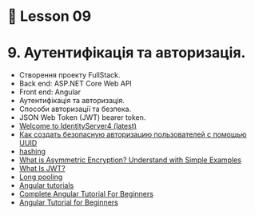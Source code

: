 # 📗 Lesson 09

# 9. Аутентифікація та авторизація. 

- Створення проекту FullStack.  
- Back end: ASP.NET Core Web API  
- Front end: Angular  
- Аутентифікація та авторизація.  
- Способи авторизації та безпека.  
- JSON Web Token (JWT) bearer token.  
- [Welcome to IdentityServer4 (latest)](https://identityserver4.readthedocs.io/en/latest/)  
- [Как создать безопасную авторизацию пользователей с помощью UUID](https://dou.ua/forums/topic/34491/)  
- [hashing](https://www.techtarget.com/searchdatamanagement/definition/hashing)  
- [What is Asymmetric Encryption? Understand with Simple Examples](https://cheapsslsecurity.com/blog/what-is-asymmetric-encryption-understand-with-simple-examples/)  
- [What Is JWT?](https://www.akana.com/blog/what-is-jwt)  
- [Long pooling](https://medium.com/system-design-blog/long-polling-vs-websockets-vs-server-sent-events-c43ba96df7c1)  
- [Angular tutorials](https://angular.io/tutorial)  
- [Complete Angular Tutorial For Beginners](https://www.tektutorialshub.com/angular-tutorial/)  
- [Angular Tutorial for Beginners](https://ng-girls.gitbook.io/todo-list-tutorial/v/stackblitz/)  
